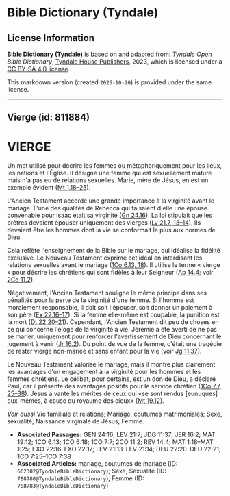 # Bible Dictionary (Tyndale)

## License Information

**Bible Dictionary (Tyndale)** is based on and adapted from: _Tyndale Open Bible Dictionary_, [Tyndale House Publishers](https://tyndaleopenresources.com/), 2023, which is licensed under a [CC BY-SA 4.0 license](https://creativecommons.org/licenses/by-sa/4.0/legalcode.en).

This markdown version (created `2025-10-20`) is provided under the same license.



--------------------------------

## Vierge (id: 811884)

VIERGE
======

Un mot utilisé pour décrire les femmes ou métaphoriquement pour les lieux, les nations et l'Église. Il désigne une femme qui est sexuellement mature mais n'a pas eu de relations sexuelles. Marie, mère de Jésus, en est un exemple évident ([Mt 1\.18–25](https://ref.ly/Matt1:18-Matt1:25)).

L'Ancien Testament accorde une grande importance à la virginité avant le mariage. L'une des qualités de Rebecca qui faisaient d'elle une épouse convenable pour Isaac était sa virginité ([Gn 24\.16](https://ref.ly/Gen24:16)). La loi stipulait que les prêtres devaient épouser uniquement des vierges ([Lv 21\.7, 13](https://ref.ly/Lev21:7,Lev21:13-Lev21:14)[–](https://ref.ly/Lev21:7)[14](https://ref.ly/Lev21:7,Lev21:13-Lev21:14)). Ils devaient être les hommes dont la vie se conformait le plus aux normes de Dieu.

Cela reflète l'enseignement de la Bible sur le mariage, qui idéalise la fidélité exclusive. Le Nouveau Testament exprime cet idéal en interdisant les relations sexuelles avant le mariage ([1Co 6\.13, 18](https://ref.ly/1Cor6:13,1Cor6:18)). Il utilise le terme « vierge » pour décrire les chrétiens qui sont fidèles à leur Seigneur ([Ap 14\.4](https://ref.ly/Rev14:4); voir [2Co 11\.2](https://ref.ly/2Cor11:2)).

Négativement, l'Ancien Testament souligne le même principe dans ses pénalités pour la perte de la virginité d'une femme. Si l'homme est moralement responsable, il doit soit l'épouser, soit donner un paiement à son père ([Ex 22\.16–17](https://ref.ly/Exod22:16-Exod22:17)). Si la femme elle\-même est coupable, la punition est la mort ([Dt 22\.20–21](https://ref.ly/Deut22:20-Deut22:21)). Cependant, l'Ancien Testament dit peu de choses en ce qui concerne l'éloge de la virginité à vie. Jérémie a été averti de ne pas se marier, uniquement pour renforcer l'avertissement de Dieu concernant le jugement à venir ([Jr 16\.2](https://ref.ly/Jer16:2)). Du point de vue de la femme, c'était une tragédie de rester vierge non\-mariée et sans enfant pour la vie (voir [Jg 11\.37](https://ref.ly/Judg11:37)).

Le Nouveau Testament valorise le mariage, mais il montre plus clairement les avantages d'un engagement à la virginité pour les hommes et les femmes chrétiens. Le célibat, pour certains, est un don de Dieu, a déclaré Paul, car il présente des avantages positifs pour le service chrétien ([1Co 7\.7, 25](https://ref.ly/1Cor7:7,1Cor7:25-1Cor7:38)[–](https://ref.ly/1Cor7:7)[38](https://ref.ly/1Cor7:7,1Cor7:25-1Cor7:38)). Jésus a vanté les mérites de ceux qui «se sont rendus \[eunuques] eux\-mêmes, à cause du royaume des cieux» ([Mt 19\.12](https://ref.ly/Matt19:12)).

*Voir aussi* Vie familiale et relations; Mariage, coutumes matrimoniales; Sexe, sexualité; Naissance virginale de Jésus; Femme.

* **Associated Passages:** GEN 24:16; LEV 21:7; JDG 11:37; JER 16:2; MAT 19:12; 1CO 6:13; 1CO 6:18; 1CO 7:7; 2CO 11:2; REV 14:4; MAT 1:18–MAT 1:25; EXO 22:16–EXO 22:17; LEV 21:13–LEV 21:14; DEU 22:20–DEU 22:21; 1CO 7:25–1CO 7:38
* **Associated Articles:** mariage, coutumes de mariage (ID: `662302@TyndaleBibleDictionary`); Sexe, Sexualité (ID: `788780@TyndaleBibleDictionary`); Femme (ID: `788783@TyndaleBibleDictionary`)

